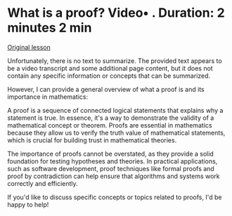 # What is a proof? Video• . Duration: 2 minutes 2 min

[Original lesson](https://www.coursera.org/learn/uol-fundamentals-of-computer-science/lecture/FQYqj/what-is-a-proof)

Unfortunately, there is no text to summarize. The provided text appears to be a video transcript and some additional page content, but it does not contain any specific information or concepts that can be summarized.

However, I can provide a general overview of what a proof is and its importance in mathematics:

A proof is a sequence of connected logical statements that explains why a statement is true. In essence, it's a way to demonstrate the validity of a mathematical concept or theorem. Proofs are essential in mathematics because they allow us to verify the truth value of mathematical statements, which is crucial for building trust in mathematical theories.

The importance of proofs cannot be overstated, as they provide a solid foundation for testing hypotheses and theories. In practical applications, such as software development, proof techniques like formal proofs and proof by contradiction can help ensure that algorithms and systems work correctly and efficiently.

If you'd like to discuss specific concepts or topics related to proofs, I'd be happy to help!

